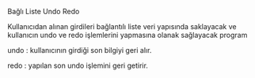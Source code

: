 Bağlı Liste Undo Redo

Kullanıcıdan alınan girdileri bağlantılı liste veri yapısında saklayacak ve kullanıcın undo ve
redo işlemlerini yapmasına olanak sağlayacak program

undo : kullanıcının girdiği son bilgiyi geri alır.

redo : yapılan son undo işlemini geri getirir.
